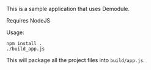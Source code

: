 This is a sample application that uses Demodule.

Requires NodeJS

Usage:

	npm install .
	./build_app.js

This will package all the project files into `build/app.js`.
